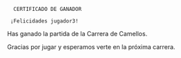       CERTIFICADO DE GANADOR

     ¡Felicidades jugador3!

Has ganado la partida de la Carrera de Camellos.

Gracias por jugar y esperamos verte en la próxima carrera.
